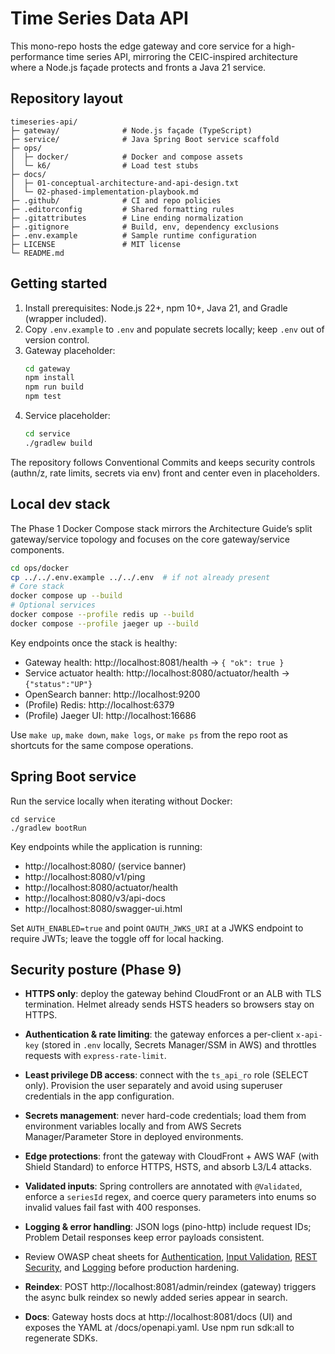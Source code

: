 # Time Series Data API

This mono-repo hosts the edge gateway and core service for a high-performance time series API, mirroring the CEIC-inspired architecture where a Node.js façade protects and fronts a Java 21 service.

## Repository layout

```
timeseries-api/
├─ gateway/              # Node.js façade (TypeScript)
├─ service/              # Java Spring Boot service scaffold
├─ ops/
│  ├─ docker/            # Docker and compose assets
│  └─ k6/                # Load test stubs
├─ docs/
│  ├─ 01-conceptual-architecture-and-api-design.txt
│  └─ 02-phased-implementation-playbook.md
├─ .github/              # CI and repo policies
├─ .editorconfig         # Shared formatting rules
├─ .gitattributes        # Line ending normalization
├─ .gitignore            # Build, env, dependency exclusions
├─ .env.example          # Sample runtime configuration
├─ LICENSE               # MIT license
└─ README.md
```

## Getting started

1. Install prerequisites: Node.js 22+, npm 10+, Java 21, and Gradle (wrapper included).
2. Copy `.env.example` to `.env` and populate secrets locally; keep `.env` out of version control.
3. Gateway placeholder:
   ```bash
   cd gateway
   npm install
   npm run build
   npm test
   ```
4. Service placeholder:
   ```bash
   cd service
   ./gradlew build
   ```

The repository follows Conventional Commits and keeps security controls (authn/z, rate limits, secrets via env) front and center even in placeholders.

## Local dev stack

The Phase 1 Docker Compose stack mirrors the Architecture Guide’s split gateway/service topology and focuses on the core gateway/service components.

```bash
cd ops/docker
cp ../../.env.example ../../.env  # if not already present
# Core stack
docker compose up --build
# Optional services
docker compose --profile redis up --build
docker compose --profile jaeger up --build
```

Key endpoints once the stack is healthy:

- Gateway health: http://localhost:8081/health → `{ "ok": true }`
- Service actuator health: http://localhost:8080/actuator/health → `{"status":"UP"}`
- OpenSearch banner: http://localhost:9200
- (Profile) Redis: http://localhost:6379
- (Profile) Jaeger UI: http://localhost:16686

Use `make up`, `make down`, `make logs`, or `make ps` from the repo root as shortcuts for the same compose operations.

## Spring Boot service

Run the service locally when iterating without Docker:

```
cd service
./gradlew bootRun
```

Key endpoints while the application is running:

- http://localhost:8080/ (service banner)
- http://localhost:8080/v1/ping
- http://localhost:8080/actuator/health
- http://localhost:8080/v3/api-docs
- http://localhost:8080/swagger-ui.html

Set `AUTH_ENABLED=true` and point `OAUTH_JWKS_URI` at a JWKS endpoint to require JWTs; leave the toggle off for local hacking.
## Security posture (Phase 9)

- **HTTPS only**: deploy the gateway behind CloudFront or an ALB with TLS termination. Helmet already sends HSTS headers so browsers stay on HTTPS.
- **Authentication & rate limiting**: the gateway enforces a per-client `x-api-key` (stored in `.env` locally, Secrets Manager/SSM in AWS) and throttles requests with `express-rate-limit`.
- **Least privilege DB access**: connect with the `ts_api_ro` role (SELECT only). Provision the user separately and avoid using superuser credentials in the app configuration.
- **Secrets management**: never hard-code credentials; load them from environment variables locally and from AWS Secrets Manager/Parameter Store in deployed environments.
- **Edge protections**: front the gateway with CloudFront + AWS WAF (with Shield Standard) to enforce HTTPS, HSTS, and absorb L3/L4 attacks.
- **Validated inputs**: Spring controllers are annotated with `@Validated`, enforce a `seriesId` regex, and coerce query parameters into enums so invalid values fail fast with 400 responses.
- **Logging & error handling**: JSON logs (pino-http) include request IDs; Problem Detail responses keep error payloads consistent.
- Review OWASP cheat sheets for [Authentication](https://cheatsheetseries.owasp.org/cheatsheets/Authentication_Cheat_Sheet.html), [Input Validation](https://cheatsheetseries.owasp.org/cheatsheets/Input_Validation_Cheat_Sheet.html), [REST Security](https://cheatsheetseries.owasp.org/cheatsheets/REST_Security_Cheat_Sheet.html), and [Logging](https://cheatsheetseries.owasp.org/cheatsheets/Logging_Cheat_Sheet.html) before production hardening.
- **Reindex**: POST http://localhost:8081/admin/reindex (gateway) triggers the async bulk reindex so newly added series appear in search.


- **Docs**: Gateway hosts docs at http://localhost:8081/docs (UI) and exposes the YAML at /docs/openapi.yaml. Use npm run sdk:all to regenerate SDKs.
